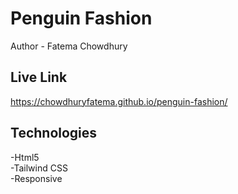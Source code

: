 # Penguin Fashion
Author - Fatema Chowdhury
## Live Link
https://chowdhuryfatema.github.io/penguin-fashion/
## Technologies
-Html5 </br>
-Tailwind CSS </br>
-Responsive
